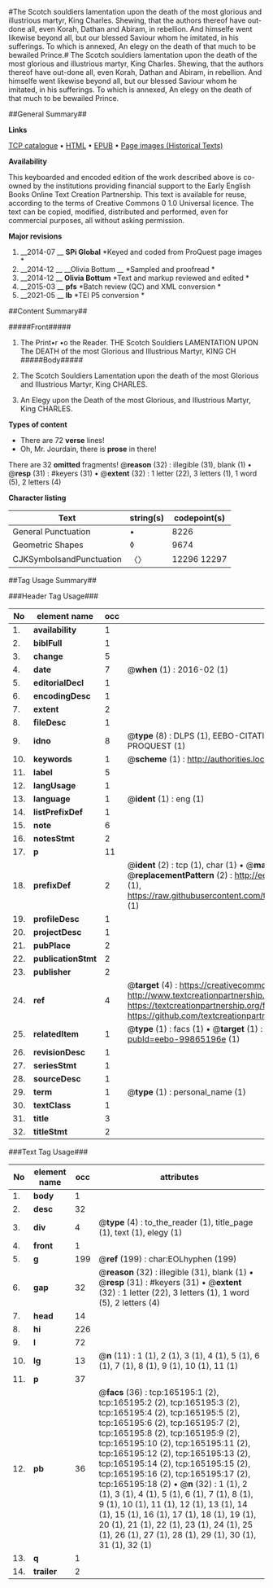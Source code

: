 #The Scotch souldiers lamentation upon the death of the most glorious and illustrious martyr, King Charles. Shewing, that the authors thereof have out-done all, even Korah, Dathan and Abiram, in rebellion. And himselfe went likewise beyond all, but our blessed Saviour whom he imitated, in his sufferings. To which is annexed, An elegy on the death of that much to be bewailed Prince.#
The Scotch souldiers lamentation upon the death of the most glorious and illustrious martyr, King Charles. Shewing, that the authors thereof have out-done all, even Korah, Dathan and Abiram, in rebellion. And himselfe went likewise beyond all, but our blessed Saviour whom he imitated, in his sufferings. To which is annexed, An elegy on the death of that much to be bewailed Prince.

##General Summary##

**Links**

[TCP catalogue](http://www.ota.ox.ac.uk/tcp/)  • 
[HTML](http://tei.it.ox.ac.uk/tcp/Texts-HTML/free/A94/A94276.html)  • 
[EPUB](http://tei.it.ox.ac.uk/tcp/Texts-EPUB/free/A94/A94276.epub) • 
[Page images (Historical Texts)](https://historicaltexts.jisc.ac.uk/eebo-99865196e)

**Availability**

This keyboarded and encoded edition of the work described above is co-owned by the
    institutions providing financial support to the Early English Books Online Text Creation
    Partnership. This text is available for reuse, according to the terms of  Creative Commons 0 1.0 Universal
    licence. The text can be copied, modified, distributed and performed, even for commercial
    purposes, all without asking permission.

**Major revisions**

1. __2014-07 __ __SPi Global__ *Keyed and coded from ProQuest page images *
1. __2014-12 __ __Olivia Bottum __ *Sampled and proofread *
1. __2014-12 __ __Olivia Bottum__ *Text and markup reviewed and edited *
1. __2015-03 __ __pfs__ *Batch review (QC) and XML conversion *
1. __2021-05 __ __lb__ *TEI P5 conversion *

##Content Summary##

#####Front#####

1. The Print•r •o the Reader.
THE Scotch Souldiers LAMENTATION UPON The DEATH of the most Glorious and Illustrious Martyr, KING CH
#####Body#####

1. The Scotch Souldiers Lamentation upon the death of the most Glorious and Illustrious Martyr, King CHARLES.

1. An Elegy upon the Death of the most Glorious, and Illustrious Martyr, King CHARLES.

**Types of content**

  * There are 72 **verse** lines!
  * Oh, Mr. Jourdain, there is **prose** in there!

There are 32 **omitted** fragments! 
 @__reason__ (32) : illegible (31), blank (1)  •  @__resp__ (31) : #keyers (31)  •  @__extent__ (32) : 1 letter (22), 3 letters (1), 1 word (5), 2 letters (4)

**Character listing**


|Text|string(s)|codepoint(s)|
|---|---|---|
|General Punctuation|•|8226|
|Geometric Shapes|◊|9674|
|CJKSymbolsandPunctuation|〈〉|12296 12297|

##Tag Usage Summary##

###Header Tag Usage###

|No|element name|occ|attributes|
|---|---|---|---|
|1.|__availability__|1||
|2.|__biblFull__|1||
|3.|__change__|5||
|4.|__date__|7| @__when__ (1) : 2016-02 (1)|
|5.|__editorialDecl__|1||
|6.|__encodingDesc__|1||
|7.|__extent__|2||
|8.|__fileDesc__|1||
|9.|__idno__|8| @__type__ (8) : DLPS (1), EEBO-CITATION (1), VID (1), EEBO-PROQUEST (1), STC (3), PROQUEST (1)|
|10.|__keywords__|1| @__scheme__ (1) : http://authorities.loc.gov/ (1)|
|11.|__label__|5||
|12.|__langUsage__|1||
|13.|__language__|1| @__ident__ (1) : eng (1)|
|14.|__listPrefixDef__|1||
|15.|__note__|6||
|16.|__notesStmt__|2||
|17.|__p__|11||
|18.|__prefixDef__|2| @__ident__ (2) : tcp (1), char (1)  •  @__matchPattern__ (2) : ([0-9\-]+):([0-9IVX]+) (1), (.+) (1)  •  @__replacementPattern__ (2) : http://eebo.chadwyck.com/downloadtiff?vid=$1&page=$2 (1), https://raw.githubusercontent.com/textcreationpartnership/Texts/master/tcpchars.xml#$1 (1)|
|19.|__profileDesc__|1||
|20.|__projectDesc__|1||
|21.|__pubPlace__|2||
|22.|__publicationStmt__|2||
|23.|__publisher__|2||
|24.|__ref__|4| @__target__ (4) : https://creativecommons.org/publicdomain/zero/1.0/ (1), http://www.textcreationpartnership.org/docs/. (1), https://textcreationpartnership.org/faq/#faq05 (1), https://github.com/textcreationpartnership (1)|
|25.|__relatedItem__|1| @__type__ (1) : facs (1)  •  @__target__ (1) : https://data.historicaltexts.jisc.ac.uk/view?pubId=eebo-99865196e (1)|
|26.|__revisionDesc__|1||
|27.|__seriesStmt__|1||
|28.|__sourceDesc__|1||
|29.|__term__|1| @__type__ (1) : personal_name (1)|
|30.|__textClass__|1||
|31.|__title__|3||
|32.|__titleStmt__|2||


###Text Tag Usage###

|No|element name|occ|attributes|
|---|---|---|---|
|1.|__body__|1||
|2.|__desc__|32||
|3.|__div__|4| @__type__ (4) : to_the_reader (1), title_page (1), text (1), elegy (1)|
|4.|__front__|1||
|5.|__g__|199| @__ref__ (199) : char:EOLhyphen (199)|
|6.|__gap__|32| @__reason__ (32) : illegible (31), blank (1)  •  @__resp__ (31) : #keyers (31)  •  @__extent__ (32) : 1 letter (22), 3 letters (1), 1 word (5), 2 letters (4)|
|7.|__head__|14||
|8.|__hi__|226||
|9.|__l__|72||
|10.|__lg__|13| @__n__ (11) : 1 (1), 2 (1), 3 (1), 4 (1), 5 (1), 6 (1), 7 (1), 8 (1), 9 (1), 10 (1), 11 (1)|
|11.|__p__|37||
|12.|__pb__|36| @__facs__ (36) : tcp:165195:1 (2), tcp:165195:2 (2), tcp:165195:3 (2), tcp:165195:4 (2), tcp:165195:5 (2), tcp:165195:6 (2), tcp:165195:7 (2), tcp:165195:8 (2), tcp:165195:9 (2), tcp:165195:10 (2), tcp:165195:11 (2), tcp:165195:12 (2), tcp:165195:13 (2), tcp:165195:14 (2), tcp:165195:15 (2), tcp:165195:16 (2), tcp:165195:17 (2), tcp:165195:18 (2)  •  @__n__ (32) : 1 (1), 2 (1), 3 (1), 4 (1), 5 (1), 6 (1), 7 (1), 8 (1), 9 (1), 10 (1), 11 (1), 12 (1), 13 (1), 14 (1), 15 (1), 16 (1), 17 (1), 18 (1), 19 (1), 20 (1), 21 (1), 22 (1), 23 (1), 24 (1), 25 (1), 26 (1), 27 (1), 28 (1), 29 (1), 30 (1), 31 (1), 32 (1)|
|13.|__q__|1||
|14.|__trailer__|2||
